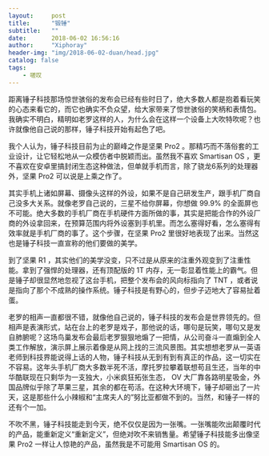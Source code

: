 ```yaml
---
layout:     post
title:      "锻锤"
subtitle:   "" 
date:       2018-06-02 16:56:16
author:     "Xiphoray"
header-img: "img/2018-06-02-duan/head.jpg"
catalog: false
tags:     
    - 嗟叹
---
```




距离锤子科技那场惊世骇俗的发布会已经有些时日了，绝大多数人都是抱着看玩笑的心态来看它的，而它也确实不负众望，给大家带来了惊世骇俗的笑柄和表情包。我确实不明白，精明如老罗这样的人，为什么会在这样一个设备上大吹特吹呢？也许就像他自己说的那样，锤子科技开始有起色了吧。

我个人认为，锤子科技目前为止的巅峰之作是坚果 Pro2 。那精巧而不落俗套的工业设计，让它轻松地从一众模仿者中脱颖而出。虽然我不喜欢 Smartisan OS ，更不喜欢在安卓里搞封闭生态这种做法，但单就手机而言，除了骁龙6系列的处理器外，坚果 Pro2 可以说是上乘之作了。

其实手机上诸如屏幕、摄像头这样的外设，如果不是自己研发生产，跟手机厂商自己没多大关系。就像老罗自己说的，三星不给你屏幕，你想做 99.9% 的全面屏也不可能。绝大多数的手机厂商在手机硬件方面所做的事，其实是把能合作的外设厂商的外设拿回来，在预算范围内将外设塞到手机里。而怎么塞得好看，怎么塞得有效率就是手机厂商的事了。这个步骤，在坚果 Pro2 里很好地表现了出来。当然这也是锤子科技一直宣称的他们要做的美学。

到了坚果 R1 ，其实他们的美学没变，只不过是从原来的注重外观变到了注重性能。拿到了强悍的处理器，还有顶配版的 1T 内存，无一彰显着性能上的霸气。但是锤子却很显然地忽视了这台手机，把整个发布会的风向标指向了 TNT ，或者说是指向了那个不成熟的操作系统。锤子科技是有野心的，但步子迈地大了容易扯着蛋。

老罗的相声一直都很不错，就像他自己说的，锤子科技的发布会是世界领先的。但相声是表演形式，站在台上的老罗是戏子，那他说的话，哪句是玩笑，哪句又是发自肺腑呢？这场鸟巢发布会最后老罗狠狠地煽了一把情，从公司奋斗一直煽到全人类工作解放，演示屏上展示着像是从网上找的三流风景图。其实想想老罗从一英语老师到科技界能说得上话的人物，锤子科技从无到有到有真正的作品，这一切实在不容易。这年头手机厂商大多数半死不活，摩托罗拉攀着联想苟且生还，当年的中华酷联现在只剩华为一支独大，小米疯狂拓张生态， OV 大厂靠各路明星吸金，外国品牌似乎除了苹果三星，其余的都在苟活。在这种大环境下，锤子却砸出了一片天，这是那些什么小辣椒和“主席夫人的”努比亚都做不到的。当然，和锤子一样的还有个一加。

不吹不黑，锤子科技能走到今天，绝不仅仅是因为一张嘴。一张嘴能吹出颠覆时代的产品，能重新定义“重新定义”，但绝对吹不来销售量。希望锤子科技能多出像坚果 Pro2 一样让人惊艳的产品，虽然我是不可能用 Smartisan OS 的。
